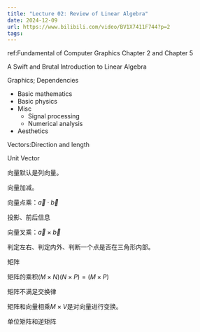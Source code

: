 ```yaml
---
title: "Lecture 02: Review of Linear Algebra"
date: 2024-12-09
url: https://www.bilibili.com/video/BV1X7411F744?p=2
tags:
---
```


ref:Fundamental of Computer Graphics Chapter 2 and Chapter 5

A Swift and Brutal Introduction to Linear Algebra

Graphics; Dependencies

- Basic mathematics
- Basic physics
- Misc
  - Signal processing
  - Numerical analysis
- Aesthetics

Vectors:Direction and length

Unit Vector

向量默认是列向量。

向量加减。

向量点乘：$\vec{a}\cdot\vec{b}$

投影、前后信息

向量叉乘：$\vec{a}\times\vec{b}$

判定左右、判定内外、判断一个点是否在三角形内部。

矩阵

矩阵的乘积$(M\times N)(N\times P)=(M\times P)$

矩阵不满足交换律

矩阵和向量相乘$M\times V$是对向量进行变换。

单位矩阵和逆矩阵
